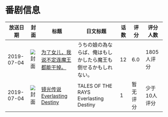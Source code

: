 # 番剧信息

|放送日期|封面|标题|日文标题|话数|评分|评分人数|
|---|---|---|---|---|---|---|
|2019-07-04|![封面](https://lain.bgm.tv/pic/cover/c/97/29/275352_KlYI2.jpg)|[为了女儿，我说不定连魔王都能干掉。](https://bangumi.tv/subject/275352)|うちの娘の為ならば、俺はもしかしたら魔王も倒せるかもしれない。|12|6.0|1805人评分|
|2019-07-04|![封面](https://lain.bgm.tv/pic/cover/c/f1/4f/300654_up11V.jpg)|[镜光传说Everlasting Destiny](https://bangumi.tv/subject/300654)|TALES OF THE RAYS Everlasting Destiny|1|暂无评分|少于10人评分|
